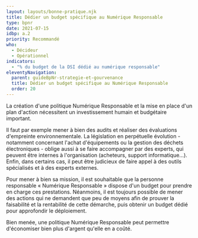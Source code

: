 ```yaml
---
layout: layouts/bonne-pratique.njk
title: Dédier un budget spécifique au Numérique Responsable
type: bpnr
date: 2021-07-15
idbp: a.2
priority: Recommandé
who:
  - Décideur
  - Opérationnel
indicators:
  - "% du budget de la DSI dédié au numérique responsable"
eleventyNavigation:
  parent: guideBpNr-strategie-et-gourvenance
  title: Dédier un budget spécifique au Numérique Responsable
  order: 20
---
```


La création d'une politique Numérique Responsable et la mise en place d'un plan d'action nécessitent un investissement humain et budgétaire important. 

Il faut par exemple mener à bien des audits et réaliser des évaluations d'empreinte environnementale. La législation en perpétuelle évolution - notamment concernant l'achat d'équipements ou la gestion des déchets électroniques - oblige aussi à se faire accompagner par des experts, qui peuvent être internes à l'organisation (acheteurs, support informatique...). Enfin, dans certains cas, il peut être judicieux de faire appel à des outils spécialisés et à des experts externes.

Pour mener à bien sa mission, il est souhaitable que la personne responsable « Numérique Responsable » dispose d'un budget pour prendre en charge ces prestations. Néanmoins, il est toujours possible de mener des actions qui ne demandent que peu de moyens afin de prouver la faisabilité et la rentabilité de cette démarche, puis obtenir un budget dédié pour approfondir le déploiement.

Bien menée, une politique Numérique Responsable peut permettre d'économiser bien plus d'argent qu'elle en a coûté.
